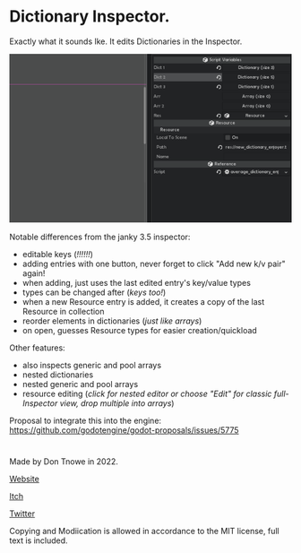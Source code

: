 # Dictionary Inspector.

Exactly what it sounds lke. It edits Dictionaries in the Inspector.

![](./images/gif.gif)

Notable differences from the janky 3.5 inspector:

- editable keys (*!!!!!!*)
- adding entries with one button, never forget to click "Add new k/v pair" again!
- when adding, just uses the last edited entry's key/value types
- types can be changed after (*keys too!*)
- when a new Resource entry is added, it creates a copy of the last Resource in collection
- reorder elements in dictionaries (*just like arrays*)
- on open, guesses Resource types for easier creation/quickload

Other features:

- also inspects generic and pool arrays
- nested dictionaries
- nested generic and pool arrays
- resource editing (*click for nested editor or choose "Edit" for classic full-Inspector view, drop multiple into arrays*)

Proposal to integrate this into the engine: https://github.com/godotengine/godot-proposals/issues/5775

#

Made by Don Tnowe in 2022.

[Website](https://redbladegames.netlify.app)

[Itch](https://don-tnowe.itch.io)

[Twitter](https://twitter.com/don_tnowe)

Copying and Modiication is allowed in accordance to the MIT license, full text is included.
